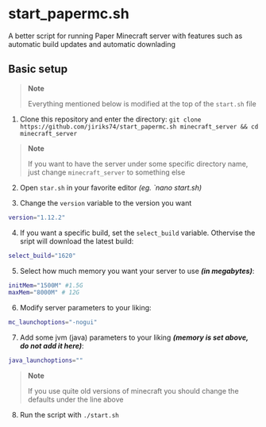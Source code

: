 # start_papermc.sh
A better script for running Paper Minecraft server with features such as automatic build updates and automatic downlading

## Basic setup
> **Note**
>
> Everything mentioned below is modified at the top of the `start.sh` file

1. Clone this repository and enter the directory: `git clone https://github.com/jiriks74/start_papermc.sh minecraft_server && cd minecraft_server`
> **Note**
>
> If you want to have the server under some specific directory name, just change `minecraft_server` to something else

2. Open `star.sh` in your favorite editor *(eg. `nano start.sh)*

3. Change the `version` variable to the version you want
  ```bash
version="1.12.2"
```

4. If you want a specific build, set the `select_build` variable. Othervise the sript will download the latest build:
  ```bash
 select_build="1620"
```

5. Select how much memory you want your server to use ***(in megabytes)***:
  ```bash
initMem="1500M" #1.5G
maxMem="8000M" # 12G
```

6. Modify server parameters to your liking:
  ```bash
mc_launchoptions="-nogui"
```

7. Add some jvm (java) parameters to your liking ***(memory is set above, do not add it here)***:
  ```bash
 java_launchoptions=""
 ```
 > **Note**
 >
 > If you use quite old versions of minecraft you should change the defaults under the line above
 
8. Run the script with `./start.sh`
